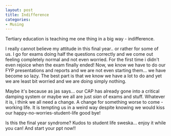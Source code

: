 ```yaml
---
layout: post
title: Indifference
categories:
- Musing
---
```



Tertiary education is teaching me one thing in a big way - indifference.

I really cannot believe my attitude in this final year.. or rather for some of us. I go for exams doing half the questions correctly and we come out feeling completely normal and not even worried. For the first time i didn't even rejoice when the exam finally ended! Now, we know we have to do our FYP presentations and reports and we are not even starting them... we have become so lazy. The best part is that we know we have a lot to do and yet we are least bit worried and we are doing simply nothing.

Maybe it's because as jas says... our CAP has already gone into a critical damping system or maybe we all are just _sian_ of exams and stuff. Whatever it is, i think we all need a change. A change for something worse to come - working life. It is tempting us in a weird way despite knowing we would kiss our happy-no-worries-student-life good bye!

Is this the final year syndrome? Kudos to student life sweska... enjoy it while you can! And start your ppt now!!
